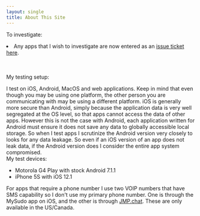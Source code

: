 ```yaml
---
layout: single
title: About This Site
---
```


<p>To investigate:</p>
<li>Any apps that I wish to investigate are now entered as an <a target="_blank" href="https://github.com/Perelandra0x309/secure-im/issues">issue ticket here</a>.</li><br>
<br>
<a name="testing"></a>
<p>My testing setup:</p>
I test on iOS, Android, MacOS and web applications.  Keep in mind that even though you may be using one platform, the other person you are communicating with may be using a different platform.  iOS is generally more secure than Android, simply because the application data is very well segregated at the OS level, so that apps cannot access the data of other apps.  However this is not the case with Android, each application written for Android must ensure it does not save any data to globally accessible local storage.  So when I test apps I scrutinize the Android version very closely to looks for any data leakage. So even if an iOS version of an app does not leak data, if the Android version does I consider the entire app system compromised.<br>
My test devices:
<ul>
  <li>Motorola G4 Play with stock Android 7.1.1</li>
  <li>iPhone 5S with iOS 12.1</li>
</ul>
For apps that require a phone number I use two VOIP numbers that have SMS capability so I don't use my primary phone number.  One is through the MySudo app on iOS, and the other is through <a target="_blank" href="https://jmp.chat">JMP.chat</a>.  These are only available in the US/Canada.<br>
